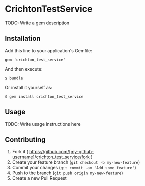 # CrichtonTestService

TODO: Write a gem description

## Installation

Add this line to your application's Gemfile:

    gem 'crichton_test_service'

And then execute:

    $ bundle

Or install it yourself as:

    $ gem install crichton_test_service

## Usage

TODO: Write usage instructions here

## Contributing

1. Fork it ( https://github.com/[my-github-username]/crichton_test_service/fork )
2. Create your feature branch (`git checkout -b my-new-feature`)
3. Commit your changes (`git commit -am 'Add some feature'`)
4. Push to the branch (`git push origin my-new-feature`)
5. Create a new Pull Request
